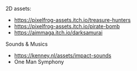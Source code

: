 2D assets:

-   https://pixelfrog-assets.itch.io/treasure-hunters
-   https://pixelfrog-assets.itch.io/pirate-bomb
-   https://aimmaga.itch.io/darksamurai

Sounds & Musics
-   https://kenney.nl/assets/impact-sounds
-   One Man Symphony
